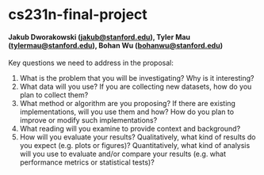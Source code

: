 # cs231n-final-project

#### Jakub Dworakowski (jakub@stanford.edu), Tyler Mau (tylermau@stanford.edu), Bohan Wu (bohanwu@stanford.edu)

Key questions we need to address in the proposal:
1. What is the problem that you will be investigating? Why is it interesting?
2. What data will you use? If you are collecting new datasets, how do you plan to collect them?
3. What method or algorithm are you proposing? If there are existing implementations, will you use them and how? How do you plan to improve or modify such implementations?
4. What reading will you examine to provide context and background?
5. How will you evaluate your results? Qualitatively, what kind of results do you expect (e.g. plots or figures)? Quantitatively, what kind of analysis will you use to evaluate and/or compare your results (e.g. what performance metrics or statistical tests)?
